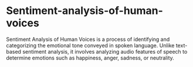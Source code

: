 # Sentiment-analysis-of-human-voices
Sentiment Analysis of Human Voices is a process of identifying and categorizing the emotional tone conveyed in spoken language. Unlike text-based sentiment analysis, it involves analyzing audio features of speech to determine emotions such as happiness, anger, sadness, or neutrality.
